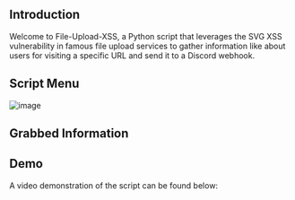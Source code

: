 ## Introduction

Welcome to File-Upload-XSS, a Python script that leverages the SVG XSS vulnerability in famous file upload services to gather information like about users for visiting a specific URL and send it to a Discord webhook.

## Script Menu

![image](https://user-images.githubusercontent.com/98830093/209460560-aa833599-06de-49d4-a465-de2716c0e276.png)

## Grabbed Information

## Demo

A video demonstration of the script can be found below:
